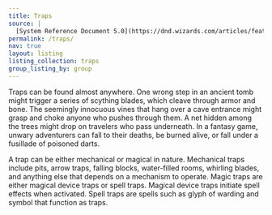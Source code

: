 ```yaml
---
title: Traps
source: |
  [System Reference Document 5.0](https://dnd.wizards.com/articles/features/systems-reference-document-srd)
permalink: /traps/
nav: true
layout: listing
listing_collection: traps
group_listing_by: group
---
```


Traps can be found almost anywhere. One wrong step in an ancient tomb might trigger a series of scything blades, which cleave through armor and bone. The seemingly innocuous vines that hang over a cave entrance might grasp and choke anyone who pushes through them. A net hidden among the trees might drop on travelers who pass underneath. In a fantasy game, unwary adventurers can fall to their deaths, be burned alive, or fall under a fusillade of poisoned darts.

A trap can be either mechanical or magical in nature. Mechanical traps include pits, arrow traps, falling blocks, water-filled rooms, whirling blades, and anything else that depends on a mechanism to operate. Magic traps are either magical device traps or spell traps. Magical device traps initiate spell effects when activated. Spell traps are spells such as glyph of warding and symbol that function as traps.
